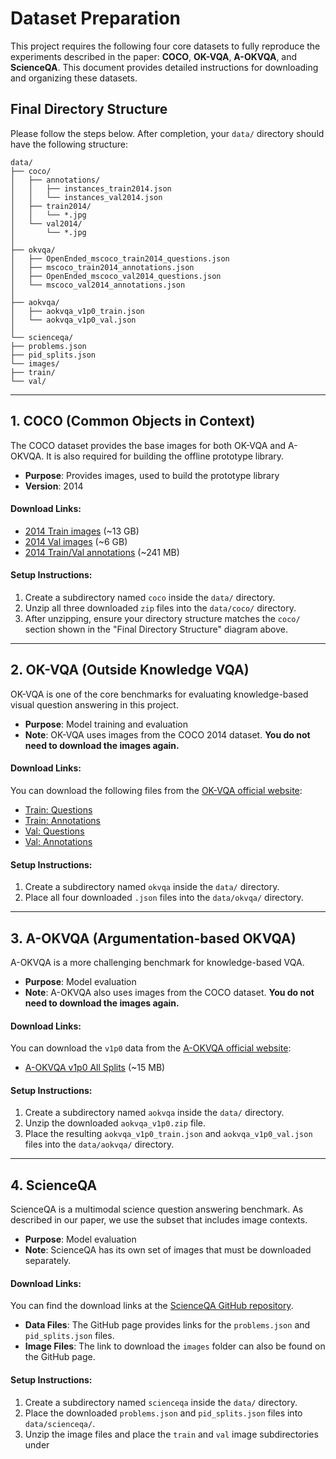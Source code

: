 # Dataset Preparation

This project requires the following four core datasets to fully reproduce the experiments described in the paper: **COCO**, **OK-VQA**, **A-OKVQA**, and **ScienceQA**. This document provides detailed instructions for downloading and organizing these datasets.

## Final Directory Structure

Please follow the steps below. After completion, your `data/` directory should have the following structure:
```
data/
├── coco/
│   ├── annotations/
│   │   ├── instances_train2014.json
│   │   └── instances_val2014.json
│   ├── train2014/
│   │   └── *.jpg
│   └── val2014/
│       └── *.jpg
│
├── okvqa/
│   ├── OpenEnded_mscoco_train2014_questions.json
│   ├── mscoco_train2014_annotations.json
│   ├── OpenEnded_mscoco_val2014_questions.json
│   └── mscoco_val2014_annotations.json
│
├── aokvqa/
│   ├── aokvqa_v1p0_train.json
│   └── aokvqa_v1p0_val.json
│
└── scienceqa/
├── problems.json
├── pid_splits.json
└── images/
├── train/
└── val/
```

---

## 1. COCO (Common Objects in Context)

The COCO dataset provides the base images for both OK-VQA and A-OKVQA. It is also required for building the offline prototype library.

* **Purpose**: Provides images, used to build the prototype library
* **Version**: 2014

#### Download Links:

* [2014 Train images](http://images.cocodataset.org/zips/train2014.zip) (~13 GB)
* [2014 Val images](http://images.cocodataset.org/zips/val2014.zip) (~6 GB)
* [2014 Train/Val annotations](http://images.cocodataset.org/annotations/annotations_trainval2014.zip) (~241 MB)

#### Setup Instructions:

1.  Create a subdirectory named `coco` inside the `data/` directory.
2.  Unzip all three downloaded `zip` files into the `data/coco/` directory.
3.  After unzipping, ensure your directory structure matches the `coco/` section shown in the "Final Directory Structure" diagram above.

---

## 2. OK-VQA (Outside Knowledge VQA)

OK-VQA is one of the core benchmarks for evaluating knowledge-based visual question answering in this project.

* **Purpose**: Model training and evaluation
* **Note**: OK-VQA uses images from the COCO 2014 dataset. **You do not need to download the images again.**

#### Download Links:

You can download the following files from the [OK-VQA official website](https://okvqa.allenai.org/download.html):

* [Train: Questions](https://okvqa.s3.amazonaws.com/data/OpenEnded_mscoco_train2014_questions.json)
* [Train: Annotations](https://okvqa.s3.amazonaws.com/data/mscoco_train2014_annotations.json)
* [Val: Questions](https://okvqa.s3.amazonaws.com/data/OpenEnded_mscoco_val2014_questions.json)
* [Val: Annotations](https://okvqa.s3.amazonaws.com/data/mscoco_val2014_annotations.json)

#### Setup Instructions:

1.  Create a subdirectory named `okvqa` inside the `data/` directory.
2.  Place all four downloaded `.json` files into the `data/okvqa/` directory.

---

## 3. A-OKVQA (Argumentation-based OKVQA)

A-OKVQA is a more challenging benchmark for knowledge-based VQA.

* **Purpose**: Model evaluation
* **Note**: A-OKVQA also uses images from the COCO dataset. **You do not need to download the images again.**

#### Download Links:

You can download the `v1p0` data from the [A-OKVQA official website](https://aokvqa.allenai.org/download.html):

* [A-OKVQA v1p0 All Splits](https://aokvqa.s3.amazonaws.com/data/aokvqa_v1p0.zip) (~15 MB)

#### Setup Instructions:

1.  Create a subdirectory named `aokvqa` inside the `data/` directory.
2.  Unzip the downloaded `aokvqa_v1p0.zip` file.
3.  Place the resulting `aokvqa_v1p0_train.json` and `aokvqa_v1p0_val.json` files into the `data/aokvqa/` directory.

---

## 4. ScienceQA

ScienceQA is a multimodal science question answering benchmark. As described in our paper, we use the subset that includes image contexts.

* **Purpose**: Model evaluation
* **Note**: ScienceQA has its own set of images that must be downloaded separately.

#### Download Links:

You can find the download links at the [ScienceQA GitHub repository](https://github.com/lupantech/ScienceQA).

* **Data Files**: The GitHub page provides links for the `problems.json` and `pid_splits.json` files.
* **Image Files**: The link to download the `images` folder can also be found on the GitHub page.

#### Setup Instructions:

1.  Create a subdirectory named `scienceqa` inside the `data/` directory.
2.  Place the downloaded `problems.json` and `pid_splits.json` files into `data/scienceqa/`.
3.  Unzip the image files and place the `train` and `val` image subdirectories under
